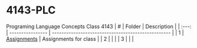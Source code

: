 # 4143-PLC
Programing Language Concepts Class 4143
|   #   | Folder             |           Description                              |
| :---: | ---------------- | -------------------------------------------------- |
|   1   | [Assignments](https://github.com/RCHollingsworth/4143-PLC/tree/b145f279b829e991ea9aa8c85c4895d5fec16aa4/Assignments)         |   Assignments for class   |
|   2   |   |         |
|   3   |  |  |
